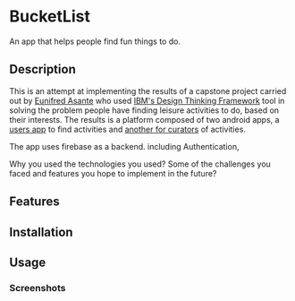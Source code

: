 # BucketList
An app that helps people find fun things to do.

## Description
This is an attempt at implementing the results of a capstone project carried out by 
[Eunifred Asante](https://www.linkedin.com/in/eunifred-asante-bediako-a90627189/)
who used [IBM's Design Thinking Framework](https://www.ibm.com/design/thinking/page/framework) 
tool in solving the problem people have finding leisure activities to do, based on their interests. 
The results is a platform composed of two android apps, a [users app](https://github.com/KAbaidoo/BucketList) to find activities 
and [another for curators](https://github.com/KAbaidoo/bucketList-curator) of activities. 

The app uses firebase as a backend. including Authentication, 

Why you used the technologies you used?
Some of the challenges you faced and features you hope to implement in the future?

## Features

## Installation

## Usage
### Screenshots


